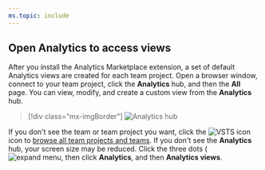 ```yaml
---
ms.topic: include
---
```


<a id="open-analytics">  </a>

## Open Analytics to access views

After you install the Analytics Marketplace extension, a set of default Analytics views are created for each team project. Open a browser window, connect to your team project, click the **Analytics** hub, and then the **All** page. You can view, modify, and create a custom view from the **Analytics** hub.  

> [!div class="mx-imgBorder"]
> ![Analytics hub](/vsts/report/analytics/_img/editable-views/directory-top.png)   

If you don't see the team or team project you want, click the ![VSTS icon](/vsts/work/_img/icons/project-icon.png) icon to [browse all team projects and teams](/vsts/user-guide/organization-home-pages). If you don't see the **Analytics** hub, your screen size may be reduced. Click the three dots (![expand menu](/vsts/report/_img/icons/menu-expand-icon.png), then click **Analytics**, and then **Analytics views**.  
